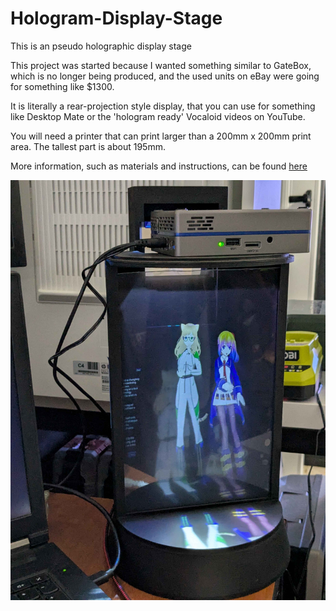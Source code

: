 # Hologram-Display-Stage
This is an pseudo holographic display stage

This project was started because I wanted something similar to GateBox, which is no longer being produced, and the used units on eBay were going for something like $1300.

It is literally a rear-projection style display, that you can use for something like Desktop Mate or the 'hologram ready' Vocaloid videos on YouTube.

You will need a printer that can print larger than a 200mm x 200mm print area. The tallest part is about 195mm.

More information, such as materials and instructions, can be found [here](https://github.com/TechMav75/Hologram-Display-Stage/wiki)

![Physical Unit](https://github.com/TechMav75/Hologram-Display-Stage/blob/main/Images/Physical%20Unit.jpg)


